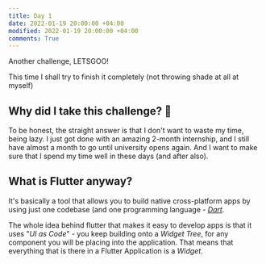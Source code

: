 ```yaml
---
title: Day 1
date: 2022-01-19 20:00:00 +04:00
modified: 2022-01-19 20:00:00 +04:00
comments: True
---
```


Another challenge, LETSGOO!

This time I shall try to finish it completely (not throwing shade at all at myself)

## Why did I take this challenge? 🤔

To be honest, the straight answer is that I don't want to waste my time, being lazy. I just got done with an amazing 2-month internship, and I still have almost a month to go until university opens again. And I want to make sure that I spend my time well in these days (and after also).

## What is Flutter anyway?

It's basically a tool that allows you to build native cross-platform apps by using just one codebase (and one programming language - [*Dart*](https://dart.dev/).

The whole idea behind flutter that makes it easy to develop apps is that it uses "*UI as Code*" - you keep building onto a *Widget Tree*, for any component you will be placing into the application. That means that everything that is there in a Flutter Application is a *Widget*.

